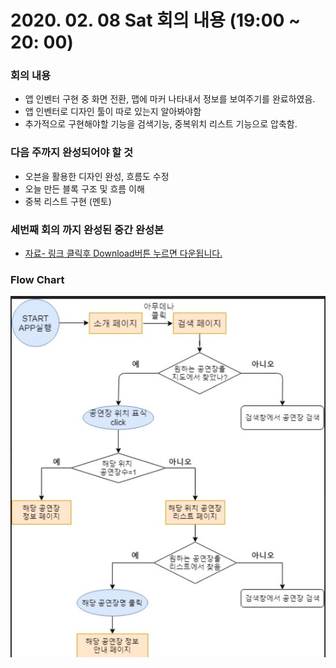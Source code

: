 # 2020. 02. 08 Sat 회의 내용 (19:00 ~ 20: 00)

### 회의 내용

- 앱 인벤터 구현 중 화면 전환, 맵에 마커 나타내서 정보를 보여주기를 완료하였음.
- 앱 인벤터로 디자인 툴이 따로 있는지 알아봐야함
- 추가적으로 구현해야할 기능을 검색기능, 중복위치 리스트 기능으로 압축함.



### 다음 주까지 완성되어야 할 것

- 오븐을 활용한 디자인 완성, 흐름도 수정
- 오늘 만든 블록 구조 및 흐름 이해
- 중복 리스트 구현 (멘토)

### 

### 세번째 회의 까지 완성된 중간 완성본

- [자료- 링크 클릭후 Download버튼 누르면 다운됩니다.](./자료/Third_meeting.aia)



### Flow Chart

![](./img/flow_chart.jpg)

